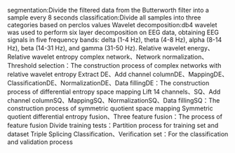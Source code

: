 segmentation:Divide the filtered data from the Butterworth filter into a sample every 8 seconds
classification:Divide all samples into three categories based on perclos values
Wavelet decomposition:db4 wavelet was used to perform six layer decomposition on EEG data, obtaining EEG signals in five frequency bands: delta (1-4 Hz), theta (4-8 Hz), alpha (8-14 Hz), beta (14-31 Hz), and gamma (31-50 Hz).
Relative wavelet energy、Relative wavelet entropy complex network、Network normalization、Threshold selection：The construction process of complex networks with relative wavelet entropy
Extract DE、Add channel columnDE、MappingDE、ClassificationDE、NormalizationDE、Data fillingDE：The construction process of differential entropy space mapping
Lift 14 channels、SQ、Add channel columnSQ、MappingSQ、NormalizationSQ、Data fillingSQ：The construction process of symmetric quotient space mapping
Symmetric quotient differential entropy fusion、Three feature fusion：The process of feature fusion
Divide training tests：Partition process for training set and dataset
Triple Splicing Classification、Verification set：For the classification and validation process
